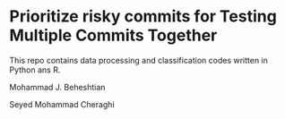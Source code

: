 # Prioritize risky commits for Testing Multiple Commits Together

This repo contains data processing and classification codes written in Python ans R.

Mohammad J. Beheshtian

Seyed Mohammad Cheraghi
